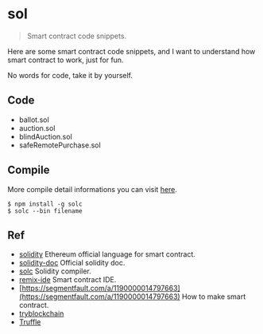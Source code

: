 # sol

> Smart contract code snippets.

Here are some smart contract code snippets, and I want to understand how smart contract to work, just for fun.

No words for code, take it by yourself.


## Code

- ballot.sol
- auction.sol
- blindAuction.sol
- safeRemotePurchase.sol



## Compile

More compile detail informations you can visit [here](https://solidity.readthedocs.io/en/v0.4.25/using-the-compiler.html).

```Shell
$ npm install -g solc
$ solc --bin filename

```


## Ref

- [solidity](https://github.com/ethereum/solidity) Ethereum official language for smart contract.
- [solidity-doc](https://solidity.readthedocs.io/en/v0.4.24/index.html) Official solidity doc.
- [solc](https://github.com/ethereum/solc-js) Solidity compiler.
- [remix-ide](https://github.com/ethereum/remix-ide) Smart contract IDE.
- [https://segmentfault.com/a/1190000014797663](https://segmentfault.com/a/1190000014797663) How to make smart contract.
- [tryblockchain](http://www.tryblockchain.org/index.html)
- [Truffle](http://truffle.tryblockchain.org/)



